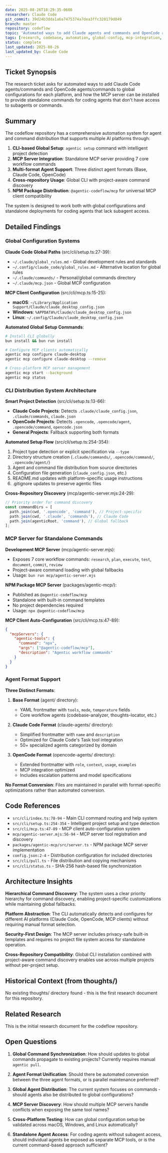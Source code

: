```yaml
---
date: 2025-08-26T18:29:35-0600
researcher: Claude Code
git_commit: 39d24b3dda1a6a7475374a7dea3ffc320179d849
branch: master
repository: codeflow
topic: 'Automated ways to add Claude agents and commands and OpenCode agents and commands to global configs, and MCP server installation for standalone commands'
tags: [research, codebase, automation, global-config, mcp-integration, agent-distribution]
status: complete
last_updated: 2025-08-26
last_updated_by: Claude Code
---
```


## Ticket Synopsis

The research ticket asks for automated ways to add Claude Code agents/commands and OpenCode agents/commands to global configurations for each platform, and how the MCP server can be installed to provide standalone commands for coding agents that don't have access to subagents or commands.

## Summary

The codeflow repository has a comprehensive automation system for agent and command distribution that supports multiple AI platforms through:

1. **CLI-based Global Setup**: `agentic setup` command with intelligent project detection
2. **MCP Server Integration**: Standalone MCP server providing 7 core workflow commands
3. **Multi-format Agent Support**: Three distinct agent formats (Base, Claude Code, OpenCode)
4. **Cross-repository Usage**: Global CLI with project-aware command discovery
5. **NPM Package Distribution**: `@agentic-codeflow/mcp` for universal MCP client compatibility

The system is designed to work both with global configurations and standalone deployments for coding agents that lack subagent access.

## Detailed Findings

### Global Configuration Systems

**Claude Code Global Paths** (src/cli/setup.ts:27-39):

- `~/.claude/global_rules.md` - Global development rules and standards
- `~/.config/claude_code/global_rules.md` - Alternative location for global rules
- `~/.claude/commands/` - Personal/global commands directory
- `~/.claude/mcp.json` - Global MCP configuration

**MCP Client Configuration** (src/cli/mcp.ts:15-25):

- **macOS**: `~/Library/Application Support/Claude/claude_desktop_config.json`
- **Windows**: `%APPDATA%/Claude/claude_desktop_config.json`
- **Linux**: `~/.config/Claude/claude_desktop_config.json`

**Automated Global Setup Commands**:

```bash
# Install CLI globally
bun install && bun run install

# Configure MCP clients automatically
agentic mcp configure claude-desktop
agentic mcp configure claude-desktop --remove

# Cross-platform MCP server management
agentic mcp start --background
agentic mcp status
```

### CLI Distribution System Architecture

**Smart Project Detection** (src/cli/setup.ts:13-66):

- **Claude Code Projects**: Detects `.claude/claude_config.json`, `.claude/commands`, `claude.json`
- **OpenCode Projects**: Detects `.opencode`, `.opencode/agent`, `.opencode/command`, `opencode.json`
- **General Projects**: Fallback supporting both formats

**Automated Setup Flow** (src/cli/setup.ts:254-354):

1. Project type detection or explicit specification via `--type`
2. Directory structure creation (`.claude/commands/`, `.opencode/command/`, `.opencode/agent/`)
3. Agent and command file distribution from source directories
4. Configuration file generation (`claude_config.json`, etc.)
5. README.md updates with platform-specific usage instructions
6. .gitignore updates to preserve agentic files

**Cross-Repository Discovery** (mcp/agentic-server.mjs:24-29):

```javascript
// Priority order for command discovery
const commandDirs = [
  path.join(cwd, '.opencode', 'command'), // Project-specific
  path.join(cwd, '.claude', 'commands'), // Claude Code
  path.join(agenticRoot, 'command'), // Global fallback
];
```

### MCP Server for Standalone Commands

**Development MCP Server** (mcp/agentic-server.mjs):

- Exposes 7 core workflow commands: `research`, `plan`, `execute`, `test`, `document`, `commit`, `review`
- Project-aware command loading with global fallbacks
- Usage: `bun run mcp/agentic-server.mjs`

**NPM Package MCP Server** (packages/agentic-mcp/):

- Published as `@agentic-codeflow/mcp`
- Standalone with built-in command templates
- No project dependencies required
- Usage: `npx @agentic-codeflow/mcp`

**MCP Client Auto-Configuration** (src/cli/mcp.ts:47-89):

```json
{
  "mcpServers": {
    "agentic-tools": {
      "command": "npx",
      "args": ["@agentic-codeflow/mcp"],
      "description": "Agentic workflow commands"
    }
  }
}
```

### Agent Format Support

**Three Distinct Formats**:

1. **Base Format** (agent/ directory):
   - YAML frontmatter with `tools`, `mode`, `temperature` fields
   - Core workflow agents (codebase-analyzer, thoughts-locator, etc.)

2. **Claude Code Format** (claude-agents/ directory):
   - Simplified frontmatter with `name` and `description`
   - Optimized for Claude Code's Task tool integration
   - 50+ specialized agents categorized by domain

3. **OpenCode Format** (opencode-agents/ directory):
   - Extended frontmatter with `role`, `context`, `usage`, `examples`
   - MCP integration optimized
   - Includes escalation patterns and model specifications

**No Format Conversion**: Files are maintained in parallel with format-specific optimizations rather than automated conversion.

## Code References

- `src/cli/index.ts:78-94` - Main CLI command routing and help system
- `src/cli/setup.ts:254-354` - Intelligent project setup and type detection
- `src/cli/mcp.ts:47-89` - MCP client auto-configuration system
- `mcp/agentic-server.mjs:56-94` - MCP server tool registration and discovery
- `packages/agentic-mcp/src/server.ts` - NPM package MCP server implementation
- `config.json:2-4` - Distribution configuration for included directories
- `src/cli/pull.ts` - File distribution and copying mechanisms
- `src/cli/status.ts` - SHA-256 hash-based file synchronization

## Architecture Insights

**Hierarchical Command Discovery**: The system uses a clear priority hierarchy for command discovery, enabling project-specific customizations while maintaining global fallbacks.

**Platform Abstraction**: The CLI automatically detects and configures for different AI platforms (Claude Code, OpenCode, MCP clients) without requiring manual format selection.

**Security-First Design**: The MCP server includes privacy-safe built-in templates and requires no project file system access for standalone operation.

**Cross-Repository Compatibility**: Global CLI installation combined with project-aware command discovery enables use across multiple projects without per-project setup.

## Historical Context (from thoughts/)

No existing thoughts/ directory found - this is the first research document for this repository.

## Related Research

This is the initial research document for the codeflow repository.

## Open Questions

1. **Global Command Synchronization**: How should updates to global commands propagate to existing projects? Currently requires manual `agentic pull`.

2. **Agent Format Unification**: Should there be automated conversion between the three agent formats, or is parallel maintenance preferred?

3. **Global Agent Distribution**: The current system focuses on commands - should agents also be distributed to global configurations?

4. **MCP Server Discovery**: How should multiple MCP servers handle conflicts when exposing the same tool names?

5. **Cross-Platform Testing**: How can global configuration setup be validated across macOS, Windows, and Linux automatically?

6. **Standalone Agent Access**: For coding agents without subagent access, should individual agents be exposed as separate MCP tools, or is the current command-based approach sufficient?
